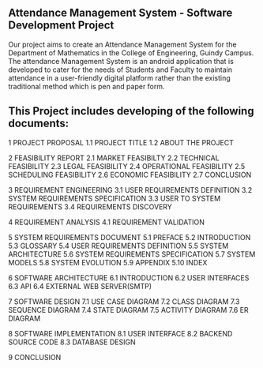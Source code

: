 ## Attendance Management System - Software Development Project

Our project aims to create an Attendance Management System for the Department of Mathematics in the College of Engineering, Guindy Campus. The attendance Management System is an android application that is developed to cater for the needs of Students and Faculty to maintain attendance in a user-friendly digital platform rather than the existing traditional method which is pen and paper form. 

## This Project includes developing of the following documents: 

1    PROJECT PROPOSAL
1.1  PROJECT TITLE
1.2	 ABOUT THE PROJECT

2    FEASIBILITY REPORT
2.1  MARKET FEASIBILTY 
2.2  TECHNICAL FEASIBILITY
2.3  LEGAL FEASIBILITY
2.4  OPERATIONAL FEASIBILITY
2.5  SCHEDULING FEASIBILITY
2.6  ECONOMIC FEASIBILITY
2.7	 CONCLUSION

3    REQUIREMENT ENGINEERING
3.1  USER REQUIREMENTS DEFINITION
3.2  SYSTEM REQUIREMENTS SPECIFICATION
3.3  USER TO SYSTEM REQUIREMENTS
3.4  REQUIREMENTS DISCOVERY

4    REQUIREMENT ANALYSIS
4.1	 REQUIREMENT VALIDATION

5    SYSTEM REQUIREMENTS DOCUMENT
5.1  PREFACE
5.2  INTRODUCTION
5.3  GLOSSARY
5.4  USER REQUIREMENTS DEFINITION
5.5  SYSTEM ARCHITECTURE
5.6  SYSTEM REQUIREMENTS SPECIFICATION
5.7  SYSTEM MODELS
5.8  SYSTEM EVOLUTION
5.9  APPENDIX
5.10 INDEX

6    SOFTWARE ARCHITECTURE
6.1  INTRODUCTION
6.2  USER INTERFACES
6.3  API
6.4  EXTERNAL WEB SERVER(SMTP)

7    SOFTWARE DESIGN
7.1  USE CASE DIAGRAM
7.2  CLASS DIAGRAM
7.3  SEQUENCE DIAGRAM
7.4  STATE DIAGRAM
7.5  ACTIVITY DIAGRAM
7.6	 ER DIAGRAM

8    SOFTWARE IMPLEMENTATION
8.1  USER INTERFACE
8.2  BACKEND SOURCE CODE
8.3	 DATABASE DESIGN

9    CONCLUSION
